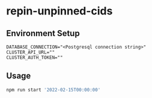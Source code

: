 # repin-unpinned-cids

## Environment Setup

```
DATABASE_CONNECTION="<Postgresql connection string>"
CLUSTER_API_URL=""
CLUSTER_AUTH_TOKEN=""
```

## Usage

```sh
npm run start '2022-02-15T00:00:00'
```
